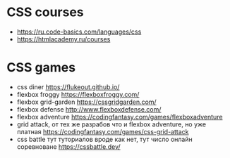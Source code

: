 # CSS courses
* https://ru.code-basics.com/languages/css
* https://htmlacademy.ru/courses

# CSS games
* css diner https://flukeout.github.io/
* flexbox froggy https://flexboxfroggy.com/
* flexbox grid-garden https://cssgridgarden.com/
* flexbox defense http://www.flexboxdefense.com/
* flexbox adventure https://codingfantasy.com/games/flexboxadventure
* grid attack, от тех же разрабов что и flexbox adventure, но уже платная https://codingfantasy.com/games/css-grid-attack
* css battle тут туториалов вроде как нет, тут число онлайн соревноване https://cssbattle.dev/
